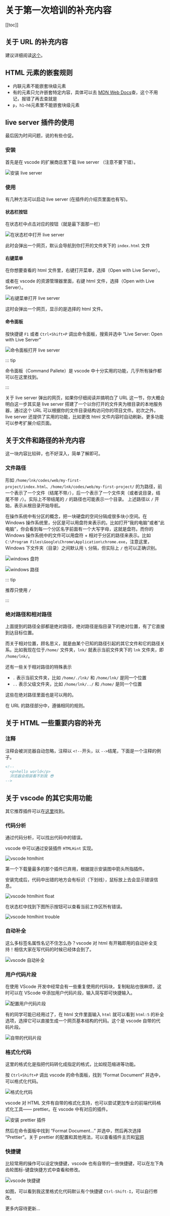 # 关于第一次培训的补充内容

[[toc]]

## 关于 URL 的补充内容

建议详细阅读[这个](https://wangdoc.com/html/url.html)。

## HTML 元素的嵌套规则

- 内联元素不能嵌套块级元素
- 有的元素只允许嵌套特定内容，具体可以去 [MDN Web Docs](https://developer.mozilla.org/en-US/)查，这个不用记，报错了再去查就是
- `p`，`h1~h6`元素里不能嵌套块级元素

## live server 插件的使用

最后因为时间问题，说的有些仓促。

### 安装

首先是在 vscode 的扩展商店里下载 live server （注意不要下错）。

![安装 live server](/images/trial/ch01-install-live-server-extension.png)

### 使用

有几种方法可以启动 live server (在插件的介绍页里面也有写)。

#### 状态栏按钮

在状态栏中点击对应的按钮（就是最下面那一栏）

![在状态栏中打开 live server](/images/trial/ch01-open-live-server-use-status-bar.png)

此时会弹出一个网页，默认会导航到你打开的文件夹下的 `index.html` 文件

#### 右键菜单

在你想要查看的 html 文件里，右键打开菜单，选择（Open with Live Server）。

或者在 vscode 的资源管理器里面，右键 html 文件，选择（Open with Live Server）。

![右键菜单打开 live server](/images/trial/ch01-open-live-server-use-right-click-menu.png)

这时会弹出一个网页，显示的是选择的 html 文件。

#### 命令面板

按快捷键 `F1` 或者 `Ctrl+Shift+P` 调出命令面板，搜索并选中 “Live Server: Open with Live Server”

![命令面板打开 live server](/images/trial/ch01-open-live-server-use-command-pallete.png)

::: tip

命令面板（Command Pallete）是 vscode 中十分实用的功能，几乎所有操作都可以在这里找到。

:::

关于 live server 弹出的网页，如果你仔细阅读并搞明白了 URL 这一节，你大概会明白这一步其实是 live server 搭建了一个以你打开的文件夹为根目录的本地服务器，通过这个 URL 可以根据你的文件目录结构访问你的项目文件。初次之外，live server 还提供了实用的功能，比如更改 html 文件内容时自动刷新。更多功能可以参考扩展介绍页面。

## 关于文件和路径的补充内容

这一块内容比较碎，也不好深入，简单了解即可。

### 文件路径

形如 `/home/lnk/codes/web/my-first-project/index.html`、`/home/lnk/codes/web/my-first-project/` 的为路径，前一个表示了一个文件（结尾不带`/`），后一个表示了一个文件夹（或者说目录，结尾不带 `/`）。实际上不带结尾的 `/` 的路径也可能表示一个目录。 上述路径以 `/` 开始，表示从根目录开始导航。

在操作系统中有分区的概念，把一块硬盘的空间分隔成很多块小空间。在 Windows 操作系统里，分区是可以用盘符来表示的。比如打开“我的电脑”或者“此电脑”，你会看到每一个分区名字前面有一个大写字母，这就是盘符。而你的 Windows 操作系统中的文件可以用盘符 + 相对于分区的路径来表示。比如 `C:\Program Files\Google\Chrome\Application\chrome.exe`，注意这里，Windows 下文件夹（目录）之间默认用 `\` 分隔，但实际上 `/` 也可以正确识别。

![windows 盘符](/images/trial/ch01-windows-partition-id.png)

![windows 路径](/images/trial/ch01-windows-path.png)

::: tip

推荐只使用 `/`

:::

### 绝对路径和相对路径

上面提到的路径全部都是绝对路径，绝对路径是指目录下的绝对位置，有了它直接到达目标位置。

而关于相对位置，顾名思义，就是由某个已知的路径引起的其它文件和它的路径关系。比如我现在位于`/home/` 文件夹，`lnk/` 就表示当前文件夹下的 `lnk` 文件夹，即 `/home/lnk/`。

还有一些关于相对路径的特殊表示

- `.` 表示当前文件夹，比如 `/home/./lnk/` 和 `/home/lnk/` 是同一个位置
- `..` 表示父级文件夹，比如 `/home/lnk/../` 和 `/home/` 是同一个位置

这些在绝对路径里面也是可以用的。

在 URL 的路径部分中，遵循相同的规则。

## 关于 HTML 一些重要内容的补充

### 注释

注释会被浏览器自动忽略，注释以 `<!--`开头，以 `-->`结尾，下面是一个注释的例子。

```html
<!--
  <p>hello world</p>
  浏览器会假装看不到我 😎
-->
```

## 关于 vscode 的其它实用功能

其它推荐插件可以在[这里](/2022/misc/vscode-extensions-recommend.html)找到。

### 代码分析

通过代码分析，可以找出代码中的错误。

vscode 中可以通过安装插件 `HTMLHint` 实现。

![vscode htmlhint](/images/trial/ch01-vscode-htmlhint.png)

第一个下载量最多的那个插件已弃用，根据提示安装图中箭头所指插件。

安装完成后，代码中出错的地方会有标识（下划线），鼠标放上去会显示错误信息。

![vscode htmlhint float](/images/trial/ch01-vscode-htmlhint-example1.png)

在状态栏中找到下图所示按钮可以查看当前工作区所有错误。

![vscode htmlhint trouble](/images/trial/ch01-vscode-htmlhint-example2.png)

### 自动补全

这么多标签名属性名记不住怎么办？vscode 对 html
有开箱即用的自动补全支持！相信大家在写代码的时候已经体会到了。

![vscode 自动补全](/images/trial/ch01-vscode-complete.png)

### 用户代码片段

在使用 VScode 开发中经常会有一些重复使用的代码块，复制粘贴也很麻烦，这时可以在 VScode 中添加用户代码片段，输入简写即可快捷输入。

![配置用户代码片段](/images/trial/ch01-vscode-configure-snippets.png)

有的同学可能已经用过了，在 html 文件里面输入 `html` 就可以看到 `html:5` 的补全选项，选择它可以直接生成一个网页基本结构的代码。这个是 vscode 自带的代码片段。

![自带的代码片段](/images/trial/ch01-vscode-html5-snippets.png)

### 格式化代码

这里的格式化是指把代码转化成指定的格式，比如规范缩进等功能。

按 `Ctrl+Shift+P` 调出 vscode 的命令面板，找到 “Format Document” 并选中，可以格式化代码。

![格式化代码](/images/trial/ch01-vscode-format-document.png)

vscode 对 HTML 文件有自带的格式化支持，也可以尝试更加专业的前端代码格式化工具—— prettier。在 vscode 中有对应的插件。

![安装 prettier 插件](/images/trial/ch01-vscode-install-prettier-extension.png)

然后在命令面板中找到 “Format Document...” 并选中，然后再次选择 “Prettier”。关于
prettier 的配置和其他用法，可以查看插件主页和[官网](https://prettier.io/)

### 快捷键

比较常用的操作可以设定快捷键，vscode
也有自带的一些快捷键，可以在左下角齿轮图标-键盘快捷方式中查看和修改。

![vscode 快捷键](/images/trial/ch01-vscode-shortcuts.png)

如图，可以看到我这里格式化代码默认有个快捷键 `Ctrl-Shift-I`，可以自行修改。

更多内容待更新...
